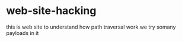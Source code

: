 # web-site-hacking
this is web site to understand how path traversal work
we try somany payloads in it 
